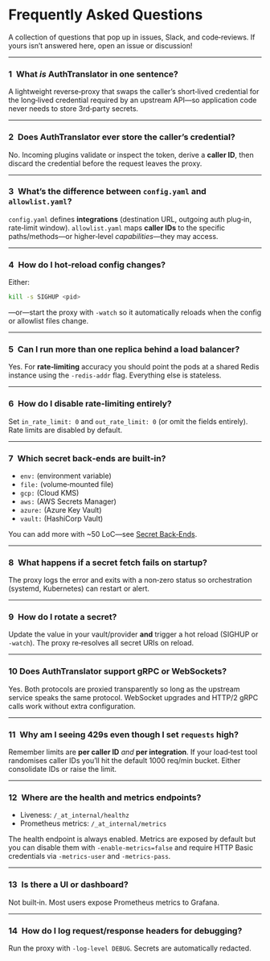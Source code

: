 # Frequently Asked Questions

A collection of questions that pop up in issues, Slack, and code‑reviews. If yours isn’t answered here, open an issue or discussion!

---

### 1 What *is* AuthTranslator in one sentence?

A lightweight reverse‑proxy that swaps the caller’s short‑lived credential for the long‑lived credential required by an upstream API—so application code never needs to store 3rd‑party secrets.

---

### 2 Does AuthTranslator ever store the caller’s credential?

No. Incoming plugins validate or inspect the token, derive a **caller ID**, then discard the credential before the request leaves the proxy.

---

### 3 What’s the difference between `config.yaml` and `allowlist.yaml`?

`config.yaml` defines **integrations** (destination URL, outgoing auth plug‑in, rate‑limit window). `allowlist.yaml` maps **caller IDs** to the specific paths/methods—or higher‑level *capabilities*—they may access.

---

### 4 How do I hot‑reload config changes?

Either:

```bash
kill -s SIGHUP <pid>
```

—or—start the proxy with `-watch` so it automatically reloads when the config or allowlist files change.

---

### 5 Can I run more than one replica behind a load balancer?

Yes. For **rate‑limiting** accuracy you should point the pods at a shared Redis instance using the `-redis-addr` flag. Everything else is stateless.

---

### 6 How do I disable rate‑limiting entirely?

Set `in_rate_limit: 0` and `out_rate_limit: 0` (or omit the fields entirely). Rate limits are disabled by default.

---

### 7 Which secret back‑ends are built‑in?

* `env:` (environment variable)
* `file:` (volume‑mounted file)
* `gcp:` (Cloud KMS)
* `aws:` (AWS Secrets Manager)
* `azure:` (Azure Key Vault)
* `vault:` (HashiCorp Vault)

You can add more with \~50 LoC—see [Secret Back‑Ends](secret-backends.md).

---

### 8 What happens if a secret fetch fails on startup?

The proxy logs the error and exits with a non‑zero status so orchestration (systemd, Kubernetes) can restart or alert.

---

### 9 How do I rotate a secret?

Update the value in your vault/provider **and** trigger a hot reload (SIGHUP or `-watch`). The proxy re‑resolves all secret URIs on reload.

---

### 10 Does AuthTranslator support gRPC or WebSockets?

Yes. Both protocols are proxied transparently so long as the upstream service speaks the same protocol. WebSocket upgrades and HTTP/2 gRPC calls work without extra configuration.

---

### 11 Why am I seeing 429s even though I set `requests` high?

Remember limits are **per caller ID** *and* **per integration**. If your load‑test tool randomises caller IDs you’ll hit the default 1000 req/min bucket. Either consolidate IDs or raise the limit.

---

### 12 Where are the health and metrics endpoints?

* Liveness: `/_at_internal/healthz`
* Prometheus metrics: `/_at_internal/metrics`

The health endpoint is always enabled. Metrics are exposed by default but you can
disable them with `-enable-metrics=false` and require HTTP Basic credentials via
`-metrics-user` and `-metrics-pass`.

---

### 13 Is there a UI or dashboard?

Not built‑in. Most users expose Prometheus metrics to Grafana.

---

### 14 How do I log request/response headers for debugging?

Run the proxy with `-log-level DEBUG`. Secrets are automatically redacted.
